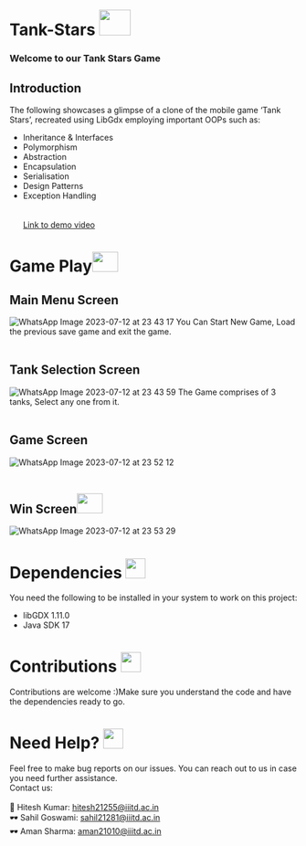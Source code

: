  # Tank-Stars <img src="https://github.com/sahilgoswami0901/Tank-Stars/assets/108210189/8fbd8a9e-7835-4529-9bed-c6efb00792bc" width="55" height="45">

 
### Welcome to our Tank Stars Game 

## Introduction
The following showcases a glimpse of a clone of the mobile game ‘Tank Stars’, recreated using LibGdx employing important OOPs such as:

* Inheritance & Interfaces
* Polymorphism
* Abstraction
* Encapsulation
* Serialisation
* Design Patterns
* Exception Handling
<br/><br/><br/>[Link to demo video](https://drive.google.com/file/d/1rehqKk20LD04q6tvPgfNsB242l_H35Q3/view?usp=drive_link)

# Game Play<img src="https://github.com/sahilgoswami0901/Tank-Stars/assets/108210189/04d4a083-ccd6-4ff3-a508-590398ebaf3d" width="45" height="35">
## Main Menu Screen
![WhatsApp Image 2023-07-12 at 23 43 17](https://github.com/sahilgoswami0901/Tank-Stars/assets/108210189/2191fb73-5c33-42f8-8c7b-1aca0b8920ef)
You Can Start New Game, Load the previous save game and exit the game.
<br/>
<br/>
## Tank Selection Screen 
![WhatsApp Image 2023-07-12 at 23 43 59](https://github.com/sahilgoswami0901/Tank-Stars/assets/108210189/932b0699-0366-4dd9-97fb-f6e88f0a81a2)
The Game comprises of 3 tanks, Select any one from it. 
<br/>
<br/>
## Game Screen
![WhatsApp Image 2023-07-12 at 23 52 12](https://github.com/sahilgoswami0901/Tank-Stars/assets/108210189/8683f02a-0e03-40f9-8e95-8a0079bd3b2a)
<br/>
<br/>
## Win Screen<img src="https://github.com/sahilgoswami0901/Tank-Stars/assets/108210189/20142ed3-70da-4e2c-9eff-d72d7e97ba0e" width="45" height="35">
![WhatsApp Image 2023-07-12 at 23 53 29](https://github.com/sahilgoswami0901/Tank-Stars/assets/108210189/9ab535ce-8bb9-44e3-a92a-1154af34d5d2)
# Dependencies <img style="center" src="https://github.com/sahilgoswami0901/Shopify/assets/107829550/be009327-bc2e-4217-ab01-9262094e4a21" width="35" height="35">
You need the following to be installed in your system to work on this project:
* libGDX 1.11.0
* Java SDK 17
# Contributions <img src="https://github.com/sahilgoswami0901/Shopify/assets/107829550/5dfb3d9f-06d6-46d1-94cc-0f7ce72341f7" width="35" height="35">
Contributions are welcome :)Make sure you understand the code and have the dependencies ready to go.
# Need Help? <img src="https://github.com/sahilgoswami0901/Shopify/assets/107829550/4af264bb-3508-43cd-bc32-14317dad0dc6" width="35" height="35">
Feel free to make bug reports on our issues. You can reach out to us in case you need further assistance.<br/>
Contact us:<br/>
<br/>
🧠 Hitesh Kumar: hitesh21255@iiitd.ac.in <br/> 
🕶  Sahil Goswami: sahil21281@iiitd.ac.in <br/>
🕶  Aman Sharma: aman21010@iiitd.ac.in <br/>




